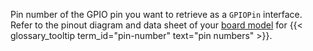 Pin number of the GPIO pin you want to retrieve as a `GPIOPin` interface.
Refer to the pinout diagram and data sheet of your [board model](/components/board/#available-models) for {{< glossary_tooltip term_id="pin-number" text="pin numbers" >}}.
